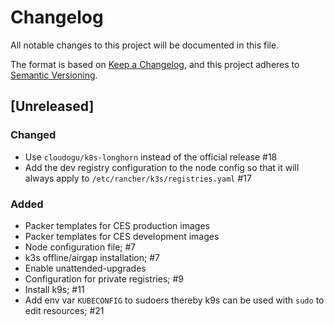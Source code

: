 # Changelog

All notable changes to this project will be documented in this file.

The format is based on [Keep a Changelog](https://keepachangelog.com/en/1.0.0/),
and this project adheres to [Semantic Versioning](https://semver.org/spec/v2.0.0.html).

## [Unreleased]
### Changed
- Use `cloudogu/k8s-longhorn` instead of the official release #18
- Add the dev registry configuration to the node config so that it will always apply to `/etc/rancher/k3s/registries.yaml` #17

### Added
- Packer templates for CES production images
- Packer templates for CES development images
- Node configuration file; #7
- k3s offline/airgap installation; #7
- Enable unattended-upgrades
- Configuration for private registries; #9
- Install k9s; #11
- Add env var `KUBECONFIG` to sudoers thereby k9s can be used with `sudo` to edit resources; #21